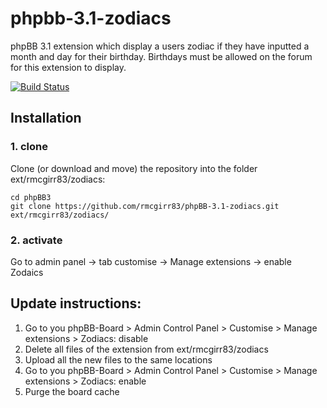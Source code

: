 phpbb-3.1-zodiacs
=========================

phpBB 3.1 extension which display a users zodiac if they have inputted a month and day for their birthday.  Birthdays must be allowed on the forum for this extension to display.

[![Build Status](https://travis-ci.org/rmcgirr83/phpBB-3.1-zodiacs.svg?branch=master)](https://travis-ci.org/rmcgirr83/phpBB-3.1-zodiacs)
## Installation

### 1. clone
Clone (or download and move) the repository into the folder ext/rmcgirr83/zodiacs:

```
cd phpBB3
git clone https://github.com/rmcgirr83/phpBB-3.1-zodiacs.git ext/rmcgirr83/zodiacs/
```

### 2. activate
Go to admin panel -> tab customise -> Manage extensions -> enable Zodaics

## Update instructions:
1. Go to you phpBB-Board > Admin Control Panel > Customise > Manage extensions > Zodiacs: disable
2. Delete all files of the extension from ext/rmcgirr83/zodiacs
3. Upload all the new files to the same locations
4. Go to you phpBB-Board > Admin Control Panel > Customise > Manage extensions > Zodiacs: enable
5. Purge the board cache
